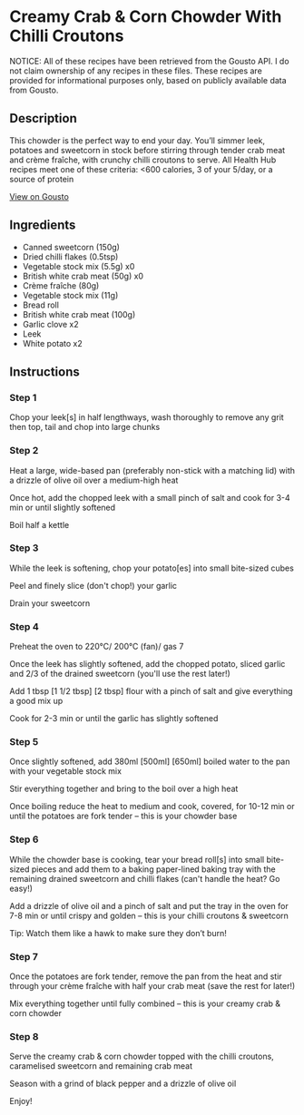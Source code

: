 # Creamy Crab & Corn Chowder With Chilli Croutons 

NOTICE: All of these recipes have been retrieved from the Gousto API. I do not claim ownership of any recipes in these files. These recipes are provided for informational purposes only, based on publicly available data from Gousto.

## Description

This chowder is the perfect way to end your day. You’ll simmer leek, potatoes and sweetcorn in stock before stirring through tender crab meat and crème fraîche, with crunchy chilli croutons to serve. All Health Hub recipes meet one of these criteria: <600 calories, 3 of your 5/day, or a source of protein

[View on Gousto](https://www.gousto.co.uk/recipes/cookbook/creamy-crab-corn-chowder-with-chilli-croutons)

## Ingredients

- Canned sweetcorn (150g)
- Dried chilli flakes (0.5tsp)
- Vegetable stock mix (5.5g) x0
- British white crab meat (50g) x0
- Crème fraîche (80g)
- Vegetable stock mix (11g)
- Bread roll
- British white crab meat (100g)
- Garlic clove x2
- Leek
- White potato x2

## Instructions


### Step 1

Chop your leek[s] in half lengthways, wash thoroughly to remove any grit then top, tail and chop into large chunks


### Step 2

Heat a large, wide-based pan (preferably non-stick with a matching lid) with a drizzle of olive oil over a medium-high heat

Once hot, add the chopped leek with a small pinch of salt and cook for 3-4 min or until slightly softened

Boil half a kettle


### Step 3

While the leek is softening, chop your potato[es] into small bite-sized cubes

Peel and finely slice (don't chop!) your garlic

Drain your sweetcorn


### Step 4

Preheat the oven to 220°C/ 200°C (fan)/ gas 7

Once the leek has slightly softened, add the chopped potato, sliced garlic and 2/3 of the drained sweetcorn (you'll use the rest later!)

Add 1 tbsp <span class="text-purple">[1 1/2 tbsp]</span> <span class="text-danger">[2 tbsp]</span> flour with a pinch of salt and give everything a good mix up

Cook for 2-3 min or until the garlic has slightly softened


### Step 5

Once slightly softened, add 380ml <span class="text-purple">[500ml]</span><span class="text-danger"> [650ml] </span>boiled water to the pan with your vegetable stock mix

Stir everything together and bring to the boil over a high heat

Once boiling reduce the heat to medium and cook, covered, for 10-12 min or until the potatoes are fork tender – this is your chowder base


### Step 6

While the chowder base is cooking, tear your bread roll[s]<span class="text-danger"> </span>into small bite-sized pieces and add them to a baking paper-lined baking tray with the remaining drained sweetcorn and chilli flakes (can't handle the heat? Go easy!)

Add a drizzle of olive oil and a pinch of salt and put the tray in the oven for 7-8 min or until crispy and golden – this is your chilli croutons & sweetcorn

Tip: Watch them like a hawk to make sure they don’t burn!


### Step 7

Once the potatoes are fork tender, remove the pan from the heat and stir through your crème fraîche with half your crab meat (save the rest for later!)

Mix everything together until fully combined – this is your creamy crab & corn chowder

### Step 8

Serve the creamy crab & corn chowder topped with the chilli croutons, caramelised sweetcorn and remaining crab meat

Season with a grind of black pepper and a drizzle of olive oil

Enjoy!

